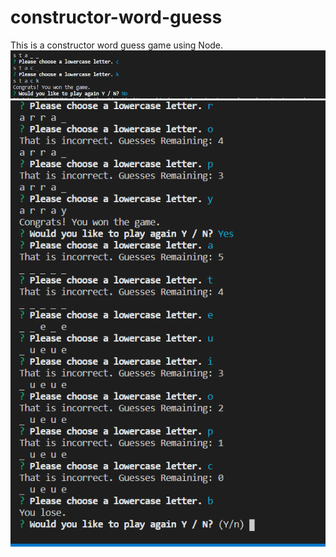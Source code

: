 # constructor-word-guess
This is a constructor word guess game using Node.
![alt](Demo1.PNG)
![alt](Demo2.PNG)
